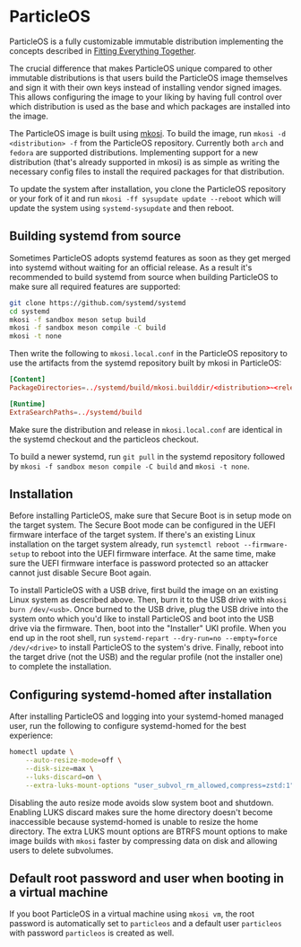 # ParticleOS

ParticleOS is a fully customizable immutable distribution implementing the
concepts described in
[Fitting Everything Together](https://0pointer.net/blog/fitting-everything-together.html).

The crucial difference that makes ParticleOS unique compared to other immutable
distributions is that users build the ParticleOS image themselves and sign it
with their own keys instead of installing vendor signed images. This allows
configuring the image to your liking by having full control over which
distribution is used as the base and which packages are installed into the
image.

The ParticleOS image is built using [mkosi](https://github.com/systemd/mkosi).
To build the image, run `mkosi -d <distribution> -f` from the ParticleOS
repository. Currently both `arch` and `fedora` are supported distributions.
Implementing support for a new distribution (that's already supported in mkosi)
is as simple as writing the necessary config files to install the required
packages for that distribution.

To update the system after installation, you clone the ParticleOS repository
or your fork of it and run `mkosi -ff sysupdate update --reboot` which will
update the system using `systemd-sysupdate` and then reboot.

## Building systemd from source

Sometimes ParticleOS adopts systemd features as soon as they get merged into
systemd without waiting for an official release. As a result it's recommended to
build systemd from source when building ParticleOS to make sure all required
features are supported:

```sh
git clone https://github.com/systemd/systemd
cd systemd
mkosi -f sandbox meson setup build
mkosi -f sandbox meson compile -C build
mkosi -t none
```

Then write the following to `mkosi.local.conf` in the ParticleOS repository to
use the artifacts from the systemd repository built by mkosi in ParticleOS:

```conf
[Content]
PackageDirectories=../systemd/build/mkosi.builddir/<distribution>~<release>~<arch>

[Runtime]
ExtraSearchPaths=../systemd/build
```

Make sure the distribution and release in `mkosi.local.conf` are identical in the
systemd checkout and the particleos checkout.

To build a newer systemd, run `git pull` in the systemd repository followed by
 `mkosi -f sandbox meson compile -C build` and `mkosi -t none`.

## Installation

Before installing ParticleOS, make sure that Secure Boot is in setup mode on the
target system. The Secure Boot mode can be configured in the UEFI firmware
interface of the target system. If there's an existing Linux installation on the
target system already, run `systemctl reboot --firmware-setup` to reboot into
the UEFI firmware interface. At the same time, make sure the UEFI firmware
interface is password protected so an attacker cannot just disable Secure Boot
again.

To install ParticleOS with a USB drive, first build the image on an existing
Linux system as described above. Then, burn it to the USB drive with
`mkosi burn /dev/<usb>`. Once burned to the USB drive, plug the USB drive into
the system onto which you'd like to install ParticleOS and boot into the USB
drive via the firmware. Then, boot into the "Installer" UKI profile. When you
end up in the root shell, run
`systemd-repart --dry-run=no --empty=force /dev/<drive>` to install ParticleOS
to the system's drive. Finally, reboot into the target drive (not the USB) and
the regular profile (not the installer one) to complete the installation.

## Configuring systemd-homed after installation

After installing ParticleOS and logging into your systemd-homed managed user,
run the following to configure systemd-homed for the best experience:

```sh
homectl update \
    --auto-resize-mode=off \
    --disk-size=max \
    --luks-discard=on \
    --extra-luks-mount-options "user_subvol_rm_allowed,compress=zstd:1"
```

Disabling the auto resize mode avoids slow system boot and shutdown. Enabling
LUKS discard makes sure the home directory doesn't become inaccessible because
systemd-homed is unable to resize the home directory. The extra LUKS mount
options are BTRFS mount options to make image builds with `mkosi` faster by
compressing data on disk and allowing users to delete subvolumes.

## Default root password and user when booting in a virtual machine

If you boot ParticleOS in a virtual machine using `mkosi vm`, the root password
is automatically set to `particleos` and a default user `particleos` with password
`particleos` is created as well.
